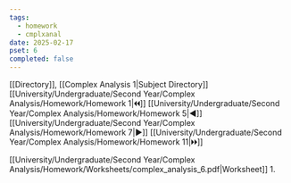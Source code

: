 ```yaml
---
tags:
  - homework
  - cmplxanal
date: 2025-02-17
pset: 6
completed: false
---
```

[[Directory]], [[Complex Analysis 1|Subject Directory]]
[[University/Undergraduate/Second Year/Complex Analysis/Homework/Homework 1|🞀🞀]] [[University/Undergraduate/Second Year/Complex Analysis/Homework/Homework 5|◀]] [[University/Undergraduate/Second Year/Complex Analysis/Homework/Homework 7|▶]] [[University/Undergraduate/Second Year/Complex Analysis/Homework/Homework 11|🞂🞂]]

[[University/Undergraduate/Second Year/Complex Analysis/Homework/Worksheets/complex_analysis_6.pdf|Worksheet]]
1. 

